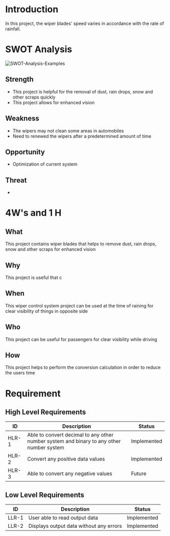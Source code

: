 # Introduction
In this project, the wiper blades' speed varies in accordance with the rate of rainfall.
# SWOT Analysis
![SWOT-Analysis-Examples](https://user-images.githubusercontent.com/89585989/168295365-8f0ae206-d032-4646-becf-61d72a3a18c1.png)
## Strength
* This project is helpful for the removal of dust, rain drops, snow and other scraps quickly
* This project allows for enhanced vision
## Weakness
* The wipers may not clean some areas in automobiles
* Need to renewed the wipers after a predetermined amount of time
## Opportunity
* Optimization of current system
## Threat
* 
# 4W's and 1 H
## What
This project contains wiper blades that helps to remove dust, rain drops, snow and other scraps for enhanced vision
## Why
This project is useful that c
## When
This wiper control system project can be used at the time of raining for clear visibility of things in opposite side
## Who
This project can be useful for passengers for clear visibility while driving
## How
This project helps to perform the conversion calculation in order to reduce the users time
# Requirement
## High Level Requirements
| ID  | Description | Status |
| --- | --- | --- |
| HLR-1 | Able to convert decimal to any other number system and binary to any other number system | Implemented |
| HLR-2 | Convert any positive data values | Implemented |
| HLR-3 | Able to convert any negative values | Future |
## Low Level Requirements
| ID  | Description | Status |
| --- | --- | --- |
| LLR-1 | User able to read output data | Implemented |
| LLR-2 | Displays output data without any errors | Implemented |

